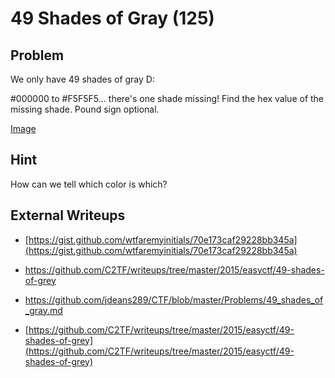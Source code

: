 # 49 Shades of Gray (125)

## Problem

We only have 49 shades of gray D:

\#000000 to \#F5F5F5... there's one shade missing! Find the hex value of the missing shade. Pound sign optional.

[Image](files/shades.png)

## Hint

How can we tell which color is which?

## External Writeups

* [https://gist.github.com/wtfaremyinitials/70e173caf29228bb345a](https://gist.github.com/wtfaremyinitials/70e173caf29228bb345a)

* https://github.com/C2TF/writeups/tree/master/2015/easyctf/49-shades-of-grey

* https://github.com/jdeans289/CTF/blob/master/Problems/49_shades_of_gray.md

* [https://github.com/C2TF/writeups/tree/master/2015/easyctf/49-shades-of-grey](https://github.com/C2TF/writeups/tree/master/2015/easyctf/49-shades-of-grey)
